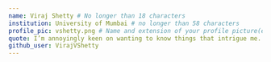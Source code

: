 ```yaml
---
name: Viraj Shetty # No longer than 18 characters
institution: University of Mumbai # no longer than 58 characters
profile_pic: vshetty.png # Name and extension of your profile picture(ex. mona.png)
quote: I’m annoyingly keen on wanting to know things that intrigue me. # no longer than 100 characters
github_user: VirajVShetty
---
```

